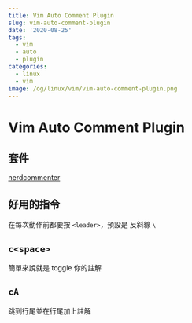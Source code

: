 ```yaml
---
title: Vim Auto Comment Plugin
slug: vim-auto-comment-plugin
date: '2020-08-25'
tags:
  - vim
  - auto
  - plugin
categories:
  - linux
  - vim
image: /og/linux/vim/vim-auto-comment-plugin.png
---
```


# Vim Auto Comment Plugin

## 套件

[nerdcommenter](https://github.com/preservim/nerdcommenter)

## 好用的指令

在每次動作前都要按 `<leader>`，預設是 反斜線 `\`

## `c<space>`

簡單來說就是 toggle 你的註解

## `cA`

跳到行尾並在行尾加上註解
